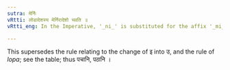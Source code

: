 ```yaml
---
sutra: मेर्निः
vRtti: लोडादेशस्य मेर्निरादेशो भवति ॥
vRtti_eng: In the Imperative, '_ni_' is substituted for the affix '_mi_'.

---
```

This supersedes the rule relating to the change of इ into उ, and the rule of _lopa_; see the table; thus पचानि, पठानि ।